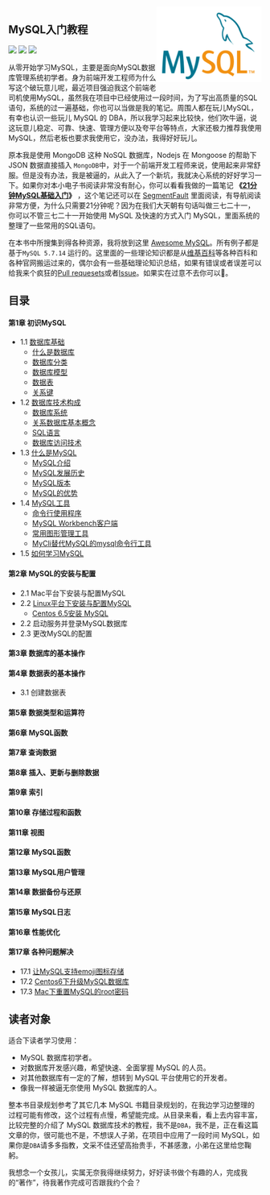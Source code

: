 
<img align="right" height="150" src="./img/mysql-logo.png">

MySQL入门教程
--- 

[![](https://jaywcjlove.github.io/sb/ico/mysql.svg)](http://www.mysql.com/) [![](https://jaywcjlove.github.io/sb/ico/awesome.svg)](awesome-mysql.md) [![](https://jaywcjlove.github.io/sb/license/mit.svg)](#)

从零开始学习MySQL，主要是面向MySQL数据库管理系统初学者。身为前端开发工程师为什么写这个破玩意儿呢，最近项目强迫我这个前端老司机使用MySQL，虽然我在项目中已经使用过一段时间，为了写出高质量的SQL语句，系统的过一遍基础，你也可以当做是我的笔记。周围人都在玩儿MySQL，有幸也认识一些玩儿 MySQL 的 DBA，所以我学习起来比较快，他们吹牛逼，说这玩意儿稳定、可靠、快速、管理方便以及夸平台等特点，大家还极力推荐我使用 MySQL，然后老板也要求我使用它，没办法，我得好好玩儿。

原本我是使用 MongoDB 这种 NoSQL 数据库，Nodejs 在 Mongoose 的帮助下 JSON 数据直接插入 `MongoDB`中，对于一个前端开发工程师来说，使用起来非常舒服。但是没有办法，我是被逼的，从此入了一个新坑，我就决心系统的好好学习一下。如果你对本小电子书阅读非常没有耐心，你可以看看我做的一篇笔记 **《[21分钟MySQL基础入门](21-minutes-MySQL-basic-entry.md)》** ，这个笔记还可以在 [SegmentFault](https://segmentfault.com/a/1190000006876419) 里面阅读，有导航阅读非常方便，为什么只需要21分钟呢？因为在我们大天朝有句话叫做三七二十一，你可以不管三七二十一开始使用 MySQL 及快速的方式入门 MySQL，里面系统的整理了一些常用的SQL语句。

在本书中所搜集到得各种资源，我将放到这里 [Awesome MySQL](awesome-mysql.md)。所有例子都是基于`MySQL 5.7.14` 运行的。这里面的一些理论知识都是从[维基百科](https://zh.wikipedia.org)等各种百科和各种官网搬运过来的，偶尔会有一些基础理论知识总结，如果有错误或者误差可以给我来个疯狂的[Pull requesets](https://github.com/jaywcjlove/mysql-tutorial/pulls)或者[Issue](https://github.com/jaywcjlove/mysql-tutorial/issues)。如果实在过意不去你可以🔫。


## 目录

#### 第1章 初识MySQL

- 1.1 [数据库基础](chapter1/1.1.md)
    - [什么是数据库](chapter1/1.1.md#什么是数据库)
    - [数据库分类](chapter1/1.1.md#数据库分类)
    - [数据库模型](chapter1/1.1.md#数据库模型)
    - [数据表](chapter1/1.1.md#数据表)
    - [关系键](chapter1/1.1.md#关系键)
- 1.2 [数据库技术构成](chapter1/1.2.md)
    - [数据库系统](chapter1/1.2.md#数据库系统)
    - [关系数据库基本概念](chapter1/1.2.md#关系数据库基本概念)
    - [SQL语言](chapter1/1.2.md#sql语言)
    - [数据库访问技术](chapter1/1.2.md#数据库访问技术)
- 1.3 [什么是MySQL](chapter1/1.3.md)
    - [MySQL介绍](chapter1/1.3.md#mysql-介绍)
    - [MySQL发展历史](chapter1/1.3.md#mysql-发展历史)
    - [MySQL版本](chapter1/1.3.md#mysql-版本)
    - [MySQL的优势](chapter1/1.3.md#mysql-的优势)
- 1.4 [MySQL工具](chapter1/1.4.md)
    - [命令行使用程序](chapter1/1.4.md#命令行使用程序)
    - [MySQL Workbench客户端](chapter1/1.4.md#mysql-workbench客户端)
    - [常用图形管理工具](chapter1/1.4.md#常用图形管理工具)
    - [MyCli替代MySQL的mysql命令行工具](chapter1/1.4.md#mycli替代mysql的mysql命令行工具)
- 1.5 [如何学习MySQL](chapter1/1.5.md)

#### 第2章 MySQL的安装与配置

- 2.1 Mac平台下安装与配置MySQL
- 2.2 [Linux平台下安装与配置MySQL](chapter2/2.2.md)
    - [Centos 6.5安装 MySQL](chapter2/2.2.md#centos-65安装-mysql)
- 2.2 启动服务并登录MySQL数据库
- 2.3 更改MySQL的配置

#### 第3章 数据库的基本操作


#### 第4章 数据表的基本操作

- 3.1 创建数据表

#### 第5章 数据类型和运算符

#### 第6章 MySQL函数

#### 第7章 查询数据

#### 第8章 插入、更新与删除数据

#### 第9章 索引

#### 第10章 存储过程和函数

#### 第11章 视图

#### 第12章 MySQL函数

#### 第13章 MySQL用户管理

#### 第14章 数据备份与还原

#### 第15章 MySQL日志

#### 第16章 性能优化

#### 第17章 各种问题解决

- 17.1 [让MySQL支持emoji图标存储](chapter17/1.1.md)
- 17.2 [Centos6下升级MySQL数据库](chapter17/1.2.md)
- 17.3 [Mac下重置MySQL的root密码](chapter17/1.3.md)

## 读者对象

适合下读者学习使用：

- MySQL 数据库初学者。
- 对数据库开发感兴趣，希望快速、全面掌握 MySQL 的人员。
- 对其他数据库有一定的了解，想转到 MySQL 平台使用它的开发者。
- 像我一样被逼无奈使用 MySQL 数据库的人。

整本书目录规划参考了其它几本 MySQL 书籍目录规划的，在我边学习边整理的过程可能有修改，这个过程有点慢，希望能完成。从目录来看，看上去内容丰富，比较完整的介绍了 MySQL 数据库技术的教程，我不是`DBA`，我不是，正在看这篇文章的你，很可能也不是，不想误人子弟，在项目中应用了一段时间 MySQL，如果你是`DBA`请多多指教，文采不佳还望高抬贵手，不甚感激，小弟在这里给您鞠躬。

我想念一个女孩儿，实属无奈我得继续努力，好好读书做个有趣的人，完成我的“著作”，待我著作完成可否跟我约个会？